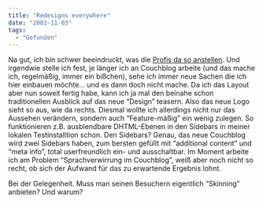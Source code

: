 ```yaml
---
title: "Redesigns everywhere"
date: "2003-11-03"
tags:
  - "Gefunden"
---
```


Na gut, ich bin schwer beeindruckt, was die [Profis da so anstellen](http://www.lockergnome.com/ "Lockergnome"). Und irgendwie stelle ich fest, je länger ich an Couchblog arbeite (und das mache ich, regelmäßig, immer ein bißchen), sehe ich immer neue Sachen die ich hier einbauen möchte… und es dann doch nicht mache. Da ich das Layout aber nun soweit fertig habe, kann ich ja mal den beinahe schon traditionellen Ausblick auf das neue “Design” teasern. Also das neue Logo sieht so aus, wie da rechts. Diesmal wollte ich allerdings nicht nur das Aussehen verändern, sondern auch “Feature-mäßig” ein wenig zulegen. So funktionieren z.B. ausblendbare DHTML-Ebenen in den Sidebars in meiner lokalen Testinstalltion schon. Den Sidebars? Genau, das neue Couchblog wird zwei Sidebars haben, zum bersten gefüllt mit “additional content” und “meta info”, total userfreundlich ein- und ausschaltbar. Im Moment arbeite ich am Problem “Sprachverwirrung im Couchblog”, weiß aber noch nicht so recht, ob sich der Aufwand für das zu erwartende Ergebnis lohnt.

Bei der Gelegenheit. Muss man seinen Besuchern eigentlich “Skinning” anbieten? Und warum?
